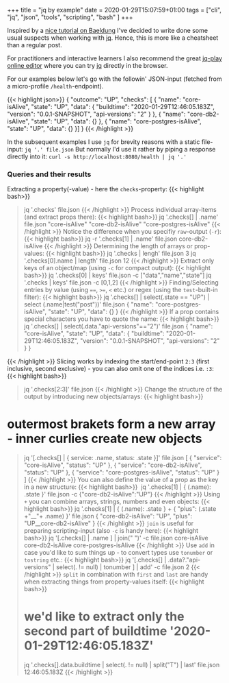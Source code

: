 +++
title = "jq by example"
date = 2020-01-29T15:07:59+01:00
tags = ["cli", "jq", "json", "tools", "scripting", "bash" ]
+++

Inspired by a [nice tutorial on Baeldung][baeldung] I've decided to write done some usual suspects when working with [jq][jq]. Hence, this is more like a cheatsheet than a regular post.

For practitioners and interactive learners I also recommend the great [jq-play online editor][editor] where you can try [jq][jq] directly in the browser.

For our examples below let's go with the followin' JSON-input (fetched from a micro-profile `/health`-endpoint).

{{< highlight json>}}
{
    "outcome": "UP",
        "checks": [
        {
            "name": "core-isAlive",
            "state": "UP",
            "data": {
                "buildtime": "2020-01-29T12:46:05.183Z",
                "version": "0.0.1-SNAPSHOT",
                "api-versions": "2"
            }
        },
        {
            "name": "core-db2-isAlive",
            "state": "UP",
            "data": {}
        },
        {
            "name": "core-postgres-isAlive",
            "state": "UP",
            "data": {}
        }]
}
{{< /highlight >}}

In the subsequent examples I use `jq` for brevity reasons with a static file-input: `jq '.' file.json`
But normally I'd use it rather by piping a response directly into it: `curl -s http://localhost:8080/health | jq '.'`

### Queries and their results
Extracting a property(-value) - here the `checks`-property:
{{< highlight bash>}}
> jq '.checks' file.json
{{< /highlight >}}
Process individual array-items (and extract props there):
{{< highlight bash>}}
> jq '.checks[] | .name' file.json
"core-isAlive"
"core-db2-isAlive"
"core-postgres-isAlive"
{{< /highlight >}}
Notice the difference when you specifiy `raw`-output (`-r`):
{{< highlight bash>}}
> jq -r '.checks[1] | .name' file.json
core-db2-isAlive
{{< /highlight >}}
Determining the length of arrays or prop-values:
{{< highlight bash>}}
> jq '.checks | lengh' file.json
3
> jq '.checks[0].name | length' file.json
12
{{< /highlight >}}
Extract only keys of an object/map (using `-c` for compact output): 
{{< highlight bash>}}
> jq '.checks[0] | keys' file.json -c 
["data","name","state"]
> jq '.checks | keys' file.json -c
[0,1,2]
{{< /highlight >}}
Finding/Selecting entries by value (using `==`, `>=`, `<` etc.) or regex (using the `test`-built-in filter):
{{< highlight bash>}}
> jq '.checks[] | select(.state == "UP") | select (.name|test("post"))' file.json
{
    "name": "core-postgres-isAlive",
    "state": "UP",
    "data": {}
}
{{< /highlight >}}
If a prop contains special characters you have to quote the name:
{{< highlight bash>}}
> jq '.checks[] | select(.data."api-versions"=="2")' file.json
{
    "name": "core-isAlive",
        "state": "UP",
        "data": {
            "buildtime": "2020-01-29T12:46:05.183Z",
            "version": "0.0.1-SNAPSHOT",
            "api-versions": "2"
        }
}

{{< /highlight >}}
Slicing works by indexing the start/end-point `2:3` (first inclusive, second exclusive) - you can also omit one of the indices i.e. `:3`:
{{< highlight bash>}}
> jq '.checks[2:3]' file.json
{{< /highlight >}}
Change the structure of the output by introducing new objects/arrays:
{{< highlight bash>}}
  # outermost brakets form a new array - inner curlies create new objects
> jq '[.checks[] | { service: .name, status: .state }]' file.json
[
{
    "service": "core-isAlive",
    "status": "UP"
},
{
    "service": "core-db2-isAlive",
    "status": "UP"
},
{
    "service": "core-postgres-isAlive",
    "status": "UP"
}
]
{{< /highlight >}}
You can also define the value of a prop as the key in a new structure:
{{< highlight bash>}}
> jq '.checks[1] | { (.name): .state }' file.json -c
{"core-db2-isAlive":"UP"}
{{< /highlight >}}
Using `+` you can combine arrays, strings, numbers and even objects:
{{< highlight bash>}}
> jq '.checks[1] | { (.name): .state } + { "plus": (.state +"__"+ .name) }' file.json
{
    "core-db2-isAlive": "UP",
    "plus": "UP__core-db2-isAlive"
}
{{< /highlight >}}
`join` is useful for preparing scripting-input (also `-c` is handy here):
{{< highlight bash>}}
> jq '[.checks[] | .name ] | join(" ")' -c file.json
core-isAlive core-db2-isAlive core-postgres-isAlive
{{< /highlight >}}
Use `add` in case you'd like to sum things up - to convert types use `tonumber` or `tostring` etc.:
{{< highlight bash>}}
> jq '[.checks[] | .data?."api-versions" | select(. != null) | tonumber ] | add' -c file.json
2
{{< /highlight >}}
`split` in combination with `first` and `last` are handy when extracting things from property-values itself:
{{< highlight bash>}}
> # we'd like to extract only the second part of buildtime '2020-01-29T12:46:05.183Z'
> jq '.checks[].data.buildtime | select(. != null) | split("T") | last' file.json
12:46:05.183Z
{{< /highlight >}}

[baeldung]:https://www.baeldung.com/linux/jq-command-json
[jq]:https://stedolan.github.io/jq/manual/
[editor]:https://jqplay.org/

